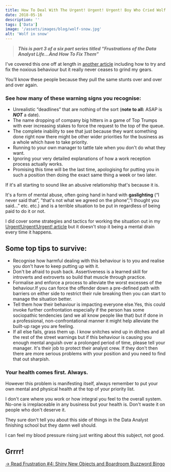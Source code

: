 ```yaml
---
title: How To Deal With The Urgent! Urgent! Urgent! Boy Who Cried Wolf
date: 2018-05-16
description: ''
tags: ['Data']
image: '/assets/images/blog/wolf-snow.jpg'
alt: 'Wolf in snow'
---
```

> **_This is part 3 of a six part series titled &#8220;Frustrations of the Data Analyst Life&#8230;And How To Fix Them&#8221;_**

I've covered this one off at length in [another article](/urgent!-urgent!-urgent!-how-to-deal-when-someone-elses-poor-planning-becomes-your-emergency) including how to try and fix the noxious behaviour but it really never ceases to grind my gears.

You&#8217;ll know these people because they pull the same stunts over and over and over again.

### See how many of these warning signs you recognise:

- Unrealistic “deadlines” that are nothing of the sort (**note to all:** ASAP is _**NOT**_ a date).
- The name dropping of company big hitters in a game of Top Trumps with ever increasing stakes to force the request to the top of the queue.
- The complete inability to see that just because they want something done right now there might be other wider priorities for the business as a whole which have to take priority.
- Running to your own manager to tattle tale when you don't do what they want.
- Ignoring your very detailed explanations of how a work reception process actually works.
- Promising this time will be the last time, apologising for putting you in such a position then doing the exact same thing a week or two later.

If it's all starting to sound like an abusive relationship that's because it is.

It's a form of mental abuse, often going hand in hand with **gaslighting** (“I never said that”, ”that's not what we agreed on the phone”,”I thought you said…” etc. etc.) and is a terrible situation to be put in regardless of being paid to do it or not.

I did cover some strategies and tactics for working the situation out in my [Urgent!Urgent!Urgent! article](/urgent!-urgent!-urgent!-how-to-deal-when-someone-elses-poor-planning-becomes-your-emergency) but it doesn't stop it being a mental drain every time it happens.

## Some top tips to survive:

  - Recognise how harmful dealing with this behaviour is to you and realise you don't have to keep putting up with it.
  - Don't be afraid to push back. Assertiveness is a learned skill for introverts and extroverts so build that muscle through practice.
  - Formalise and enforce a process to alleviate the worst excesses of the behaviour.If you can force the offender down a pre-defined path with barriers on either side to restrict their rule breaking then you can start to manage the situation better.
  - Tell them how their behaviour is impacting everyone else.Yes, this could invoke further confrontation especially if the person has some sociopathic tendencies (and we all know people like that) but if done in a professional, non-confrontational manner it might help alleviate the built-up rage you are feeling.
  - If all else fails, grass them up. I know snitches wind up in ditches and all the rest of the street warnings but if this behaviour is causing you enough mental anguish over a prolonged period of time, please tell your manager. It's their job to protect their analyst crew. If they don't then there are more serious problems with your position and you need to find that out sharpish.

### Your health comes first. Always.

However this problem is manifesting itself, always remember to put your own mental and physical health at the top of your priority list.

I don't care where you work or how integral you feel to the overall system. No-one is irreplaceable in any business but your health is. Don't waste it on people who don't deserve it.

They sure don't tell you about this side of things in the Data Analyst finishing school but they damn well should.

I can feel my blood pressure rising just writing about this subject, not good.

## Grrrr!

[-> Read Frustration #4: Shiny New Objects and Boardroom Buzzword Bingo](/shiny-new-objects-and-boardroom-buzzword-bingo/)